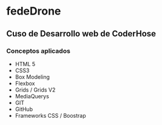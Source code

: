 # fedeDrone

## Cuso de Desarrollo web de CoderHose

### Conceptos aplicados

- HTML 5
- CSS3
- Box Modeling
- Flexbox
- Grids / Grids V2
- MediaQuerys
- GIT
- GitHub
- Frameworks CSS / Boostrap
